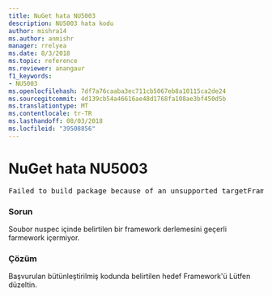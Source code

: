 ```yaml
---
title: NuGet hata NU5003
description: NU5003 hata kodu
author: mishra14
ms.author: anmishr
manager: rrelyea
ms.date: 8/3/2018
ms.topic: reference
ms.reviewer: anangaur
f1_keywords:
- NU5003
ms.openlocfilehash: 7df7a76caaba3ec711cb5067eb8a10115ca2de24
ms.sourcegitcommit: 4d139cb54a46616ae48d1768fa108ae3bf450d5b
ms.translationtype: MT
ms.contentlocale: tr-TR
ms.lasthandoff: 08/03/2018
ms.locfileid: "39508856"
---
```

# <a name="nuget-error-nu5003"></a>NuGet hata NU5003
<pre>Failed to build package because of an unsupported targetFramework value on 'System.Net'.</pre>

### <a name="issue"></a>Sorun

Soubor nuspec içinde belirtilen bir framework derlemesini geçerli farmework içermiyor.


### <a name="solution"></a>Çözüm

Başvurulan bütünleştirilmiş kodunda belirtilen hedef Framework'ü Lütfen düzeltin.

